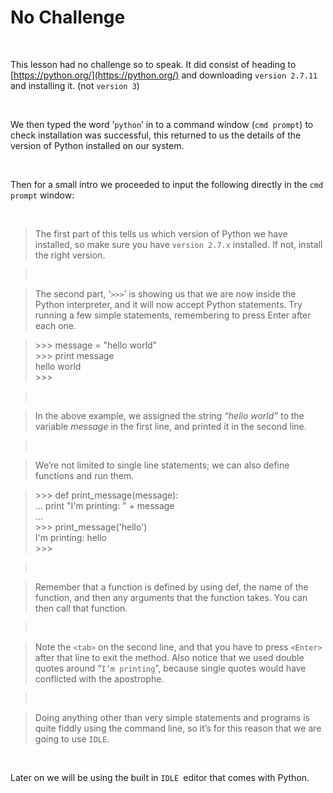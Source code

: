 No Challenge
============

 

This lesson had no challenge so to speak. It did consist of heading to
[https://python.org/](https://python.org/) and downloading `version 2.7.11` and
installing it. (not `version 3`)

 

We then typed the word ‘`python`’ in to a command window (`cmd prompt`) to check
installation was successful, this returned to us the details of the version of
Python installed on our system.

 

Then for a small intro we proceeded to input the following directly in the `cmd
prompt` window:

 

>   The first part of this tells us which version of Python we have installed,
>   so make sure you have `version 2.7.x` installed. If not, install the right
>   version.

>    

>   The second part, ‘`>>>`’ is showing us that we are now inside the Python
>   interpreter, and it will now accept Python statements. Try running a few
>   simple statements, remembering to press Enter after each one.

>   \>\>\> message = "hello world"  
>   \>\>\> print message  
>   hello world  
>   \>\>\>

>    

>   In the above example, we assigned the string *“hello world”* to the
>   variable *message* in the first line, and printed it in the second line.

>    

>   We’re not limited to single line statements; we can also define functions
>   and run them.

>   \>\>\> def print\_message(message):  
>   ... print "I'm printing: " + message  
>   ...  
>   \>\>\> print\_message('hello')  
>   I'm printing: hello  
>   \>\>\>

>    

>   Remember that a function is defined by using def, the name of the function,
>   and then any arguments that the function takes. You can then call that
>   function.

>    

>   Note the `<tab>` on the second line, and that you have to press `<Enter>`
>   after that line to exit the method. Also notice that we used double quotes
>   around “`I’m printing`”, because single quotes would have conflicted with
>   the apostrophe.

>    

>   Doing anything other than very simple statements and programs is quite
>   fiddly using the command line, so it’s for this reason that we are going to
>   use `IDLE`.

 

Later on we will be using the built in `IDLE `editor that comes with Python.
